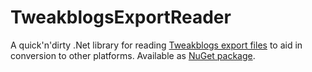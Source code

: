 # TweakblogsExportReader

A quick'n'dirty .Net library for reading [Tweakblogs export files](https://tweakers.net/plan/3726/we-nemen-afscheid-van-tweakblogs.html) to aid in conversion to other platforms. Available as [NuGet package](https://www.nuget.org/packages/TweakblogsExportReader).